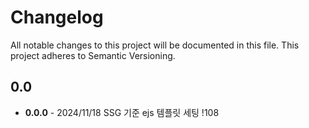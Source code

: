 # Changelog

All notable changes to this project will be documented in this file. This project adheres to Semantic Versioning.


## 0.0

- **0.0.0** - 2024/11/18 SSG 기준 ejs 템플릿 세팅 !108